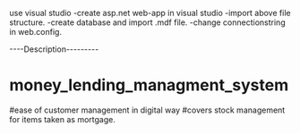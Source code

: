 use visual studio
-create asp.net web-app in visual studio
-import above file structure.
-create database and import .mdf file.
-change connectionstring in web.config.

----Description---------
# money_lending_managment_system
#ease of customer management in digital way 
#covers stock management for items taken as mortgage.
